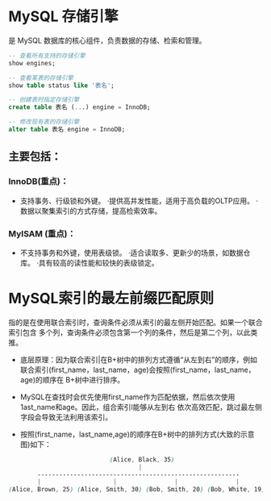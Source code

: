 # MySQL 存储引擎

是 MySQL 数据库的核心组件，负责数据的存储、检索和管理。

```sql
-- 查看所有支持的存储引擎
show engines;

-- 查看某表的存储引擎
show table status like '表名';

-- 创建表时指定存储引擎
create table 表名 (...) engine = InnoDB;

-- 修改现有表的存储引擎
alter table 表名 engine = InnoDB;
```

## 主要包括：

### InnoDB(重点)：

- 支持事务、行级锁和外键。 ·提供高并发性能，适用于高负载的OLTP应用。 ·数据以聚集索引的方式存储，提高检索效率。

### MyISAM (重点)：

- 不支持事务和外键，使用表级锁。 ·适合读取多、更新少的场景，如数据仓库。 ·具有较高的读性能和较快的表级锁定。

# MySQL索引的最左前缀匹配原则

指的是在使用联合索引时，查询条件必须从索引的最左侧开始匹配。如果一个联合索引包含
多个列，查询条件必须包含第一个列的条件，然后是第二个列，以此类推。

- 底层原理：因为联合索引|在B+树中的排列方式遵循“从左到右”的顺序，例如联合索引(first_name，last_name，age)会按照(first_name，last_name，age)的顺序在 B+树中进行排序。

- MySQL在查找时会优先使用first_name作为匹配依据，然后依次使用1ast_name和age。因此，组合索引l能够从左到右
  依次高效匹配，跳过最左侧字段会导致无法利用该索引。

- 按照(first_name，last_name,age)的顺序在B+树中的排列方式(大致的示意图)如下：

```scss
                            (Alice, Black, 35)
                                    |
        --------------------------------------------------------
        |                    |                |                |
(Alice, Brown, 25) (Alice, Smith, 30) (Bob, Smith, 20) (Bob, White, 19)
```
